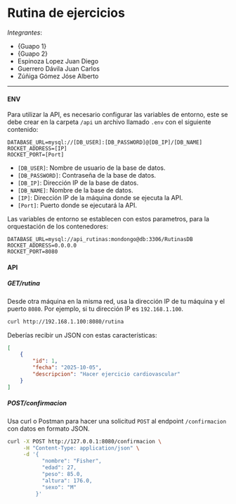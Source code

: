 # Rutina de ejercicios
*Integrantes*:
- {Guapo 1}
- {Guapo 2}
- Espinoza Lopez Juan Diego
- Guerrero Dávila Juan Carlos
- Zúñiga Gómez Jóse Alberto

---

#### ENV
Para utilizar la API, es necesario configurar las variables de entorno, este se debe crear en la carpeta `/api` un archivo llamado `.env` con el siguiente contenido:

```
DATABASE_URL=mysql://[DB_USER]:[DB_PASSWORD]@[DB_IP]/[DB_NAME]
ROCKET_ADDRESS=[IP]
ROCKET_PORT=[Port]
```
- `[DB_USER]`: Nombre de usuario de la base de datos.
- `[DB_PASSWORD]`: Contraseña de la base de datos.
- `[DB_IP]`: Dirección IP de la base de datos.
- `[DB_NAME]`: Nombre de la base de datos.
- `[IP]`: Dirección IP de la máquina donde se ejecuta la API.
- `[Port]`: Puerto donde se ejecutará la API.

Las variables de entorno se establecen con estos parametros, para la orquestación de los contenedores:

```
DATABASE_URL=mysql://api_rutinas:mondongo@db:3306/RutinasDB
ROCKET_ADDRESS=0.0.0.0
ROCKET_PORT=8080
```

#### API

##### GET/rutina
Desde otra máquina en la misma red, usa la dirección IP de tu máquina y el puerto `8080`. 
Por ejemplo, si tu dirección IP es `192.168.1.100`.

```bash
curl http://192.168.1.100:8080/rutina
```

Deberías recibir un JSON con estas características:
```json
[
    {
        "id": 1,
        "fecha": "2025-10-05",
        "descripcion": "Hacer ejercicio cardiovascular"
    }
]
```

##### POST/confirmacion
Usa curl o Postman para hacer una solicitud `POST` al endpoint `/confirmacion` con datos en formato JSON.

```bash
curl -X POST http://127.0.0.1:8080/confirmacion \
     -H "Content-Type: application/json" \
     -d '{
           "nombre": "Fisher",
           "edad": 27,
           "peso": 85.0,
           "altura": 176.0,
           "sexo": "M"
         }'
```
